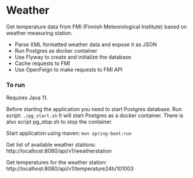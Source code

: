# Weather
Get temperature data from FMI (Finnish Meteorological Institute) based on weather measuring station.

* Parse XML formatted weather data and expose it as JSON
* Run Postgres as docker container
* Use Flyway to create and initialize the database
* Cache requests to FMI
* Use OpenFeign to make requests to FMI API

### To run

Requires Java 11.

Before starting the application you need to start Postgres database. Run script:
```./pg_start.sh```
It will start Postgres as a docker container. There is also script pg_stop.sh to stop the container.

Start application using maven:
````mvn spring-boot:run````

Get list of available weather stations: http://localhost:8080/api/v1/weatherstation

Get temperatures for the weather station: http://localhost:8080/api/v1/temperature24h/101003



